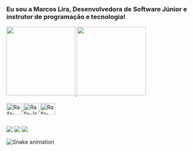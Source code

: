  ### Eu sou a Marcos Lira, Desenvolvedora de Software Júnior e instrutor de programação e tecnologia!

<div align = "centro">
<a href = "https://github.com/marcoslira91" >
<img height="180em" src="https://github-readme-stats.vercel.app/api?username=Marcoslira91&show_icons=true&theme=github_dark&include_all_commits=true&count_private=true"/>
<img height="180em" src="https://github-readme-stats.vercel.app/api/top-langs/?username=Marcoslira91&layout=compact&langs_count=7&theme=github_dark"/>
</div>

<div style="display: inline_block"><br>
  <img align="center" alt="Rafa-Java" height="30" width="40" src="https://cdn.jsdelivr.net/gh/devicons/devicon/icons/java/java-original-wordmark.svg" />
  <img align="center" alt="Rafa-Js" height="30" width="40" src="https://cdn.jsdelivr.net/gh/devicons/devicon/icons/javascript/javascript-original.svg" />
  <img align="center" alt="Rafa-Python" height="30" width="40" src="https://cdn.jsdelivr.net/gh/devicons/devicon/icons/python/python-original-wordmark.svg" />       
</div>
  
  ##
  
<div> 
  <a href = "mailto:contato.marcoslira16@gmail.com"><img src="https://img.shields.io/badge/-Gmail-%23333?style=for-the-badge&logo=gmail&logoColor=white" target="_blank"></a>
  <a href="https://www.linkedin.com/in/marcoslira91/" target="_blank"><img src="https://img.shields.io/badge/-LinkedIn-%230077B5?style=for-the-badge&logo=linkedin&logoColor=white" target="_blank"></a>
  <a href="https://www.instagram.com/marcoslira91/"><img src="https://img.shields.io/badge/-Instagram-%23E4405F?style=for-the-badge&logo=instagram&logoColor=white" target="_blank"></a>
 
  ![Snake animation](https://github.com/Marcoslira91/Marcoslira91/blob/output/github-contribution-grid-snake.svg)
 
</div>
